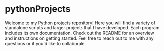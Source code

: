 # pythonProjects
Welcome to my Python projects repository! Here you will find a variety of standalone scripts and larger projects that I have developed. Each program includes its own documentation. Check out the README for an overview and instructions on getting started. Feel free to reach out to me with any questions or if you'd like to collaborate.
